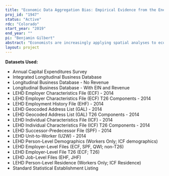 ```yaml
---
title: "Economic Data Aggregation Bias: Empirical Evidence from the Energy Sector"
proj_id: "1947"
status: "Active"
rdc: "Colorado"
start_year: "2019"
end_year: ""
pi: "Benjamin Gilbert"
abstract: "Economists are increasingly applying spatial analyses to economic questions, with most researchers applying these methods to publicly-available, aggregate data. However, there is strong evidence to believe that these analyses produce biased results when the unit of aggregation does not match the spatial scale of the phenomenon under study. We seek to document how the use of spatially aggregated data can bias conclusions in economic impact studies of energy development by combining disaggregated Census data containing detailed location and production information with external wind, oil, and gas industry data. From these linked data, we hope to produce new, unbiased estimates of the economic impact of new energy development investments on local economies, for different types of industries."
layout: project
---
```


**Datasets Used:**

  - Annual Capital Expenditures Survey 
  - Integrated Longitudinal Business Database 
  - Longitudinal Business Database - No Revenue 
  - Longitudinal Business Database - With EIN and Revenue 
  - LEHD Employer Characteristics File (ECF) - 2014 
  - LEHD Employer Characteristics File (ECF) T26 Components - 2014 
  - LEHD Employment History File (EHF) - 2014 
  - LEHD Geocoded Address List (GAL) - 2014 
  - LEHD Geocoded Address List (GAL) T26 Components - 2014 
  - LEHD Individual Characteristics File (ICF) - 2014 
  - LEHD Individual Characteristics File (ICF) T26 Components - 2014 
  - LEHD Successor-Predecessor File (SPF) - 2014 
  - LEHD Unit-to-Worker (U2W) - 2014 
  - LEHD Person-Level Demographics (Workers Only; ICF demographics) 
  - LEHD Employer-Level Files (ECF, SPF, QWI; non-T26) 
  - LEHD Employer-Level File T26 (ECF; T26) 
  - LEHD Job-Level Files (EHF, JHF) 
  - LEHD Person-Level Residence (Workers Only; ICF Residence) 
  - Standard Statistical Establishment Listing 

